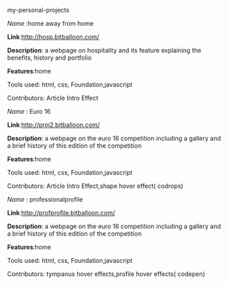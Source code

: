 my-personal-projects


*Name* :home away from home

**Link**:http://hosp.bitballoon.com/

**Description**: a webpage on hospitality and its feature explaining the benefits, history and portfolio

**Features**:home

Tools used: html, css, Foundation,javascript

Contributors: Article Intro Effect


*Name* : Euro 16

**Link**:http://proj2.bitballoon.com/

**Description**: a webpage on the euro 16 competition including a gallery and a brief history of this edition of the competition

**Features**:home

Tools used: html, css, Foundation,javascript

Contributors: Article Intro Effect,shape hover effect( codrops) 


*Name* : professionalprofile

**Link**:http://profprofile.bitballoon.com/

**Description**: a webpage on the euro 16 competition including a gallery and a brief history of this edition of the competition

**Features**:home

Tools used: html, css, Foundation,javascript

Contributors: tympanus hover effects,profile hover effects( codepen) 
